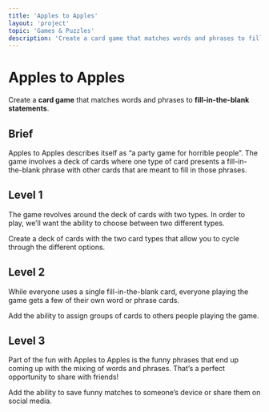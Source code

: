 ```yaml
---
title: 'Apples to Apples'
layout: 'project'
topic: 'Games & Puzzles'
description: 'Create a card game that matches words and phrases to fill-in-the-blank statements.'
---
```



# Apples to Apples

Create a <strong className="color-blue">card game</strong> that matches words and phrases to <strong className="color-purple">fill-in-the-blank statements</strong>.

## Brief

Apples to Apples describes itself as “a party game for horrible people”. The game involves a deck of cards where one type of card presents a fill-in-the-blank phrase with other cards that are meant to fill in those phrases.

## Level 1

The game revolves around the deck of cards with two types. In order to play, we’ll want the ability to choose between two different types.

Create a deck of cards with the two card types that allow you to cycle through the different options.

## Level 2

While everyone uses a single fill-in-the-blank card, everyone playing the game gets a few of their own word or phrase cards.

Add the ability to assign groups of cards to others people playing the game.

## Level 3

Part of the fun with Apples to Apples is the funny phrases that end up coming up with the mixing of words and phrases. That’s a perfect opportunity to share with friends!

Add the ability to save funny matches to someone’s device or share them on social media.


